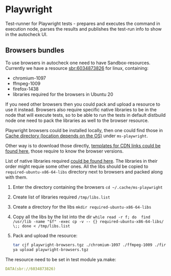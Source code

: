 # Playwright

Test-runner for Playwright tests - prepares and executes the command in execution node, parses the results and publishes the test-run info to show in the autocheck UI.

## Browsers bundles

To use browsers in autocheck one need to have Sandbox-resources.
Currently we have a resource [sbr:6034873826](https://sandbox.yandex-team.ru/resource/6034873826/view) for linux, containing:

- chromium-1097
- ffmpeg-1009
- firefox-1438
- libraries required for the browsers in Ubuntu 20

If you need other browsers then you could pack and upload a resource to use it instead.
Browsers also require specific native libraries to be in the node that will execute tests, so to be able to run the tests in default distbuild node one need to pack the libraries as well to the browser resource.

Playwright browsers could be installed locally, then one could find those in [Cache directory (location depends on the OS)](https://github.com/microsoft/playwright/blob/38fc74db7c24398095632fa2e65e913c80df99f4/packages/playwright-core/src/server/registry/index.ts#L274) under `ms-playwright`.

Other way is to download those directly, [templates for CDN links could be found here](https://github.com/microsoft/playwright/blob/38fc74db7c24398095632fa2e65e913c80df99f4/packages/playwright-core/src/server/registry/index.ts#L77), those require to know the browser versions.

List of native libraries required [could be found here](https://github.com/microsoft/playwright/blob/main/packages/playwright-core/src/server/registry/nativeDeps.ts). The libraries in their order might requie some other ones. All the libs should be copied to `required-ubuntu-x86-64-libs` directory next to browsers and packed along with them.

1. Enter the directory containing the browsers
    `cd ~/.cache/ms-playwright`
2. Create list of libraries required
    `/tmp/libs.list`
3. Create a directory for the libs
    `mkdir required-ubuntu-x86-64-libs`
4. Copy all the libs by the list into the dir
    `while read -r f; do  find /usr/lib -name "$f" -exec cp -v -- {} required-ubuntu-x86-64-libs/ \;; done < /tmp/libs.list`

5. Pack and upload the resource:

    ```sh
    tar cjf playwright-browsers.tgz ./chromium-1097 ./ffmpeg-1009 ./firefox-1438 ./required-ubuntu-x86-64-libs
    ya upload playwright-browsers.tgz
    ```

The resource need to be set in test module ya.make:

```yaml
DATA(sbr://6034873826)
```
